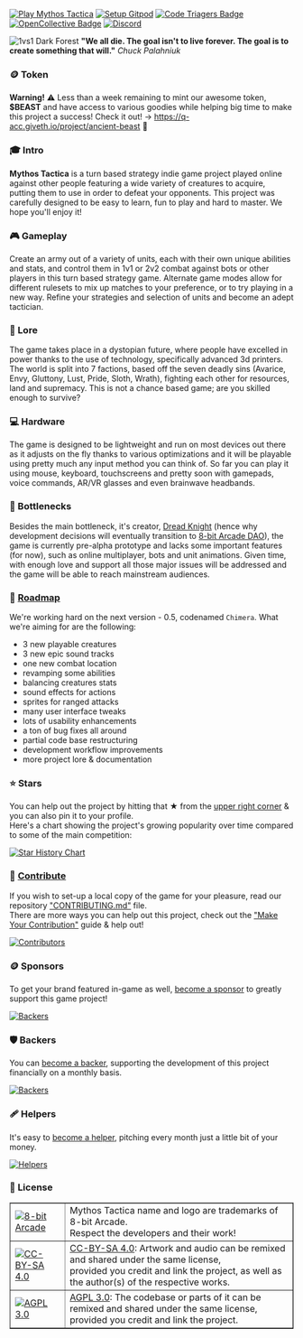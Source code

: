 [![Play Mythos Tactica](https://img.shields.io/badge/play-Ancient%20Beast-red.svg)](https://MythosTactica.com)
[![Setup Gitpod](https://img.shields.io/badge/setup-Gitpod-blue)](https://gitpod.io/#https://github.com/8-bitArcade/MythosTactica)
[![Code Triagers Badge](https://www.codetriage.com/8-bitArcade/MythosTactica/badges/users.svg)](https://codetriage.com/8-bitArcade/MythosTactica)
[![OpenCollective Badge](https://opencollective.com/MythosTactica/tiers/badge.svg)](https://opencollective.com/MythosTactica)
[![Discord](https://img.shields.io/discord/154868963132571649?logo=discord&label=Discord&color=5865F2)](https://discord.gg/CtqBsnF85z)


![1vs1 Dark Forest](https://raw.github.com/8-bitArcade/MythosTactica-Website/master/multimedia/screenshots/v0.3%20Dark%20Forest.jpg)
**"We all die. The goal isn't to live forever. The goal is to create something that will."** _Chuck Palahniuk_

### 🪙 Token
**Warning!** ⚠️ Less than a week remaining to mint our awesome token, **$BEAST** and have access to various goodies while helping big time to make this project a success! Check it out! -> https://q-acc.giveth.io/project/ancient-beast 🐺

### 🎓 Intro

**Mythos Tactica** is a turn based strategy indie game project played online against other people featuring a wide variety of creatures to acquire, putting them to use in order to defeat your opponents. This project was carefully designed to be easy to learn, fun to play and hard to master. We hope you'll enjoy it!

### 🎮 Gameplay

Create an army out of a variety of units, each with their own unique abilities and stats, and control them in 1v1 or 2v2 combat against bots or other players in this turn based strategy game. Alternate game modes allow for different rulesets to mix up matches to your preference, or to try playing in a new way. Refine your strategies and selection of units and become an adept tactician.

### 📜 Lore
The game takes place in a dystopian future, where people have excelled in power thanks to the use of technology, specifically advanced 3d printers. The world is split into 7 factions, based off the seven deadly sins (Avarice, Envy, Gluttony, Lust, Pride, Sloth, Wrath), fighting each other for resources, land and supremacy. This is not a chance based game; are you skilled enough to survive?

### 💻 Hardware
The game is designed to be lightweight and run on most devices out there as it adjusts on the fly thanks to various optimizations and it will be playable using pretty much any input method you can think of. So far you can play it using mouse, keyboard, touchscreens and pretty soon with gamepads, voice commands, AR/VR glasses and even brainwave headbands.

### 💈 Bottlenecks
Besides the main bottleneck, it's creator, [Dread Knight](https://github.com/DreadKnight) (hence why development decisions will eventually transition to [8-bit Arcade DAO](https://8-bitArcade.org)), the game is currently pre-alpha prototype and lacks some important features (for now), such as online multiplayer, bots and unit animations. Given time, with enough love and support all those major issues will be addressed and the game will be able to reach mainstream audiences.

### 🔮 [Roadmap](https://github.com/8-bitArcade/MythosTactica/milestone/5)

We're working hard on the next version - 0.5, codenamed `Chimera`.
What we're aiming for are the following:

- 3 new playable creatures
- 3 new epic sound tracks
- one new combat location
- revamping some abilities
- balancing creatures stats
- sound effects for actions
- sprites for ranged attacks
- many user interface tweaks
- lots of usability enhancements
- a ton of bug fixes all around
- partial code base restructuring
- development workflow improvements
- more project lore & documentation

### ⭐ Stars

You can help out the project by hitting that ★ from the [upper right corner](#) & you can also pin it to your profile.  
Here's a chart showing the project's growing popularity over time compared to some of the main competition:

[![Star History Chart](https://api.star-history.com/svg?repos=8-bitArcade/MythosTactica,vcmi/vcmi,wesnoth/wesnoth,0ad/0ad,warzone2100/warzone2100,freeciv/freeciv-web&type=Timeline)](https://star-history.com/#8-bitArcade/MythosTactica&vcmi/vcmi&wesnoth/wesnoth&0ad/0ad&warzone2100/warzone2100&freeciv/freeciv-web&Timeline)

### 🏮 [Contribute](CONTRIBUTING.md)

If you wish to set-up a local copy of the game for your pleasure, read our repository ["CONTRIBUTING.md"](https://github.com/8-bitArcade/MythosTactica/blob/master/CONTRIBUTING.md#github-marketing) file.  
There are more ways you can help out this project, check out the ["Make Your Contribution"](https://MythosTactica.com/contribute) guide & help out!

<a href="https://github.com/8-bitArcade/MythosTactica/graphs/contributors"><img src="https://opencollective.com/MythosTactica/contributors.svg?width=838&button=false" alt="Contributors"></a>

### 🪙 Sponsors

To get your brand featured in-game as well, [become a sponsor](https://opencollective.com/MythosTactica/contribute/sponsor-8022) to greatly support this game project!

<a href="https://opencollective.com/MythosTactica/contribute/sponsor-8022"><img src="https://opencollective.com/MythosTactica/tiers/sponsor.svg?avatarHeight=70&width=838" alt="Backers"></a>

### 🛡️ Backers

You can [become a backer](https://opencollective.com/MythosTactica/contribute/backer-8021), supporting the development of this project financially on a monthly basis.

<a href="https://opencollective.com/MythosTactica/contribute/backer-8021"><img src="https://opencollective.com/MythosTactica/tiers/backer.svg?avatarHeight=50&width=838" alt="Backers"></a>

### 🩹 Helpers

It's easy to [become a helper](https://opencollective.com/MythosTactica/contribute/helper-59413), pitching every month just a little bit of your money.

<a href="https://opencollective.com/MythosTactica/contribute/helper-59413"><img src="https://opencollective.com/MythosTactica/tiers/helper.svg?avatarHeight=30&width=838" alt="Helpers"></a>

### 🚧 License

<table border=1 width=100%>
<tr>
 <td><a href="https://8-bitArcade.org"><img src="https://raw.github.com/8-bitArcade/MythosTactica-Website/master/images/8-bitArcade.png" alt="8-bit Arcade"></a></td>
 <td>Mythos Tactica name and logo are trademarks of 8-bit Arcade.<br>Respect the developers and their work!</td>
</tr>
<tr>
 <td><a href="https://creativecommons.org/licenses/by-sa/4.0"><img src="https://raw.github.com/8-bitArcade/MythosTactica-Website/master/images/cc-by-sa.png" alt="CC-BY-SA 4.0"></a></td>
 <td><a href="https://creativecommons.org/licenses/by-sa/4.0">CC-BY-SA 4.0</a>: Artwork and audio can be remixed and shared under the same license,<br>provided you credit and link the project, as well as the author(s) of the respective works.</td>
</tr>
<tr>
 <td><a href="https://gnu.org/licenses/agpl-3.0.html"><img src="https://raw.github.com/8-bitArcade/MythosTactica-Website/master/images/agpl.png" alt="AGPL 3.0"></a></td>
 <td><a href="https://gnu.org/licenses/agpl-3.0.html">AGPL 3.0</a>: The codebase or parts of it can be remixed and shared under the same license, provided you credit and link the project.</td>
</tr>
</table>